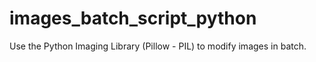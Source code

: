 # images_batch_script_python
Use the Python Imaging Library (Pillow - PIL) to modify images in batch.
